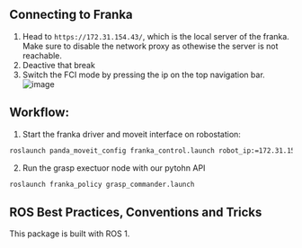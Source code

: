 ## Connecting to Franka
1. Head to `https://172.31.154.43/`, which is the local server of the franka. Make sure to disable the network proxy as othewise the server is not reachable.
2. Deactive that break
3. Switch the FCI mode by pressing the ip on the top navigation bar.
![image](https://github.com/SysCV/franka-sim2real/assets/11755597/465f69f2-80d9-48d6-90e0-93a98c0eeaba)

## Workflow:
1. Start the franka driver and moveit interface on robostation:
```bash
roslaunch panda_moveit_config franka_control.launch robot_ip:=172.31.154.43 load_gripper:=True
```
2. Run the grasp exectuor node with our pytohn API
```bash
roslaunch franka_policy grasp_commander.launch
```

## ROS Best Practices, Conventions and Tricks

This package is built with ROS 1.
